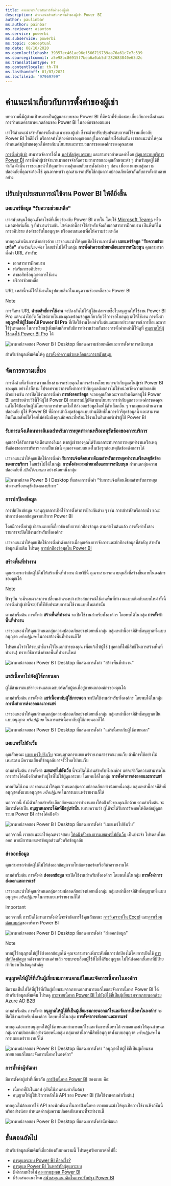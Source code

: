 ```yaml
---
title: คำแนะนำเกี่ยวกับการตั้งค่าของผู้เช่า
description: คำแนะนำสำหรับการตั้งค่าของผู้เช่า Power BI
author: paulinbar
ms.author: painbar
ms.reviewer: asaxton
ms.service: powerbi
ms.subservice: powerbi
ms.topic: conceptual
ms.date: 08/10/2020
ms.openlocfilehash: 39357ec461ae96ef566719739aa76a61c7e7c539
ms.sourcegitcommit: a5e98bc86915f7bea6a0ab5df282683840e63d2c
ms.translationtype: HT
ms.contentlocale: th-TH
ms.lasthandoff: 01/07/2021
ms.locfileid: "97969799"
---
```

# <a name="tenant-settings-guidance"></a>คำแนะนำเกี่ยวกับการตั้งค่าของผู้เช่า

บทความนี้มีผู้อ่านเป้าหมายเป็นผู้ดูแลระบบของ Power BI ที่มีหน้าที่รับผิดชอบเกี่ยวกับการตั้งค่าและการกำหนดค่าสภาพแวดล้อมของ Power BI ในองค์กรของตนเอง

เราให้คำแนะนำสำหรับการตั้งค่าเฉพาะของผู้เช่า ซึ่งจะช่วยปรับปรุงประสบการณ์ใช้งานเกี่ยวกับ Power BI ให้ดียิ่งขึ้ หรืออาจทำให้องค์กรของคุณตกอยู่ในความเสี่ยงได้เช่นกัน เราขอแนะนำให้คุณกำหนดค่าผู้เช่าของคุณให้ตรงกับนโยบายและกระบวนการขององค์กรของคุณเสมอ

[การตั้งค่าผู้เช่า](../admin/service-admin-portal.md#tenant-settings) สามารถจัดการได้ใน [พอร์ทัลผู้ดูแลระบบ](https://app.powerbi.com/admin-portal/tenantSettings) และสามารถกำหนดค่าโดย [ผู้ดูแลระบบบริการ Power BI](../admin/service-admin-administering-power-bi-in-your-organization.md#administrator-roles-related-to-power-bi) การตั้งค่าผู้เช่าจำนวนมากอาจจำกัดความสามารถและคุณลักษณะต่า ๆ สำหรับชุดผู้ใช้ที่จำกัด ดังนั้น เราขอแนะนำให้คุณทำความคุ้นเคยกับการตั้งค่าต่าง ๆ ก่อน เพื่อวางแผนกลุ่มความปลอดภัยที่คุณจะต้องใช้ คุณอาจพบว่า คุณสามารถปรับใช้กลุ่มความปลอดภัยเดียวกันกับการตั้งค่าหลายอย่าง

## <a name="improve-power-bi-experience"></a>ปรับปรุงประสบการณ์ใช้งาน Power BI ให้ดียิ่งขึ้น

### <a name="publish-get-help-information"></a>เผยแพร่ข้อมูล "รับความช่วยเหลือ"

เราสนับสนุนให้คุณตั้งค่าไซต์ที่เกี่ยวข้องกับ Power BI ภายใน โดยใช้ [Microsoft Teams](/microsoftteams) หรือแพลตฟอร์มอื่น ๆ ที่ทำงานร่วมกัน ไซต์เหล่านี้อาจใช้สำหรับจัดเก็บเอกสารการฝึกอบรม เป็นพื้นที่ในการอภิปราย ส่งคำขอรับใบอนุญาต หรือตอบสนองเพื่อให้ความช่วยเหลือ

หากคุณดำเนินการดังกล่าวด้วย เราขอแนะนำให้คุณเปิดใช้งานการตั้งค่า **เผยแพร่ข้อมูล "รับความช่วยเหลือ"** _สำหรับทั้งองค์กร_ โดยเข้าไปได้ในกลุ่ม **การตั้งค่าความช่วยเหลือและการสนับสนุน** คุณสามารถตั้งค่า URL สำหรับ:

- เอกสารการฝึกอบรม
- ฟอรัมการอภิปราย
- คำขอสิทธิ์อนุญาตการใช้งาน
- บริการช่วยเหลือ

URL เหล่านี้จะมีให้ใช้งานในรูปแบบลิงก์ในเมนูความช่วยเหลือของ Power BI

> [!NOTE]
> การจัดหา URL **คำขอสิทธิ์การใช้งาน** จะป้องกันไม่ให้ผู้ใช้แต่ละรายซื้อใบอนุญาตให้ใช้งาน Power BI Pro แต่จะนำไปยังเว็บไซต์ภายในของคุณพร้อมข้อมูลเกี่ยวกับวิธีการขอใบอนุญาตให้ใช้งาน การตั้งค่า **อนุญาตให้ผู้ใช้ลองใช้ Power BI Pro** ที่เปิดใช้งานโดยค่าเริ่มต้นและแยกประสบการณ์การซื้อและการใช้รุ่นทดลอง ในการเรียนรู้เพิ่มเติมเกี่ยวกับธีการทำงานร่วมกันของการตั้งค่าเหล่านี้ให้ดูที่ [อนุญาตให้ผู้ใช้ลองใช้ Power BI Pro](../admin/service-admin-portal.md#allow-users-to-try-power-bi-paid-features) ได้
>
>

![ภาพหน้าจอของ Power B I Desktop ที่แสดงความช่วยเหลือและการตั้งค่าการสนับสนุน](media/admin-tenant-settings/publish-get-help-information.png)

สำหรับข้อมูลเพิ่มเติมให้ดู [การตั้งค่าความช่วยเหลือและการสนับสนุน](../admin/service-admin-portal.md#help-and-support-settings)

## <a name="manage-risk"></a>จัดการความเสี่ยง
การตั้งค่าเพื่อจัดการความเสี่ยงสามารถช่วยคุณในการสร้างนโยบายการกำกับดูแลในผู้เช่า Power BI ของคุณ อย่างไรก็ตาม โปรดทราบว่าการตั้งค่าการกำกับดูแลดังกล่าวไม่ใช่หน่วยวัดความปลอดภัย ตัวอย่างเช่น การปิดใช้งานการตั้งค่า **การส่งออกข้อมูล** จะลบคุณลักษณะจากส่วนติดต่อผู้ใช้ Power BI และช่วยด้วยวิธีนี้ให้ผู้ใช้ Power BI สามารถปฏิบัติตามนโยบายการกำกับดูแลขององค์กรของคุณ แต่ไม่ได้ป้องกันผู้ใช้โดยจากการกำหนดไม่ให้ส่งออกข้อมูลโดยใช้ตัวเลือกอื่น ๆ จากมุมมองด้านความปลอดภัย ผู้ใช้ Power BI ที่มีการเข้าถึงชุดข้อมูลแบบอ่านมีสิทธิ์ในการคิวรีชุดข้อมูลนี้ และสามารถยืนยันผลลัพธ์ได้โดยไม่คำนึงถึงคุณลักษณะที่พร้อมใช้งานในอินเทอร์เฟซผู้ใช้ Power BI
### <a name="receive-email-notification-service-outages-or-incidents"></a>รับการแจ้งเตือนทางอีเมลสำหรับการหยุดทำงานหรือเหตุขัดข้องของการบริการ

คุณอาจได้รับการแจ้งเตือนทางอีเมล หากผู้เช่าของคุณได้รับผลกระทบจากการหยุดทำงานหรือเหตุขัดข้องของการบริการ หากเป็นเช่นนี้ คุณอาจตอบสนองในเชิงรุกต่อเหตุขัดข้องดังกล่าวได้

เราขอแนะนำให้คุณเปิดใช้การตั้งค่า **รับการแจ้งเตือนทางอีเมลสำหรับการหยุดทำงานหรือเหตุขัดข้องของการบริการ** โดยเข้าไปได้ในกลุ่ม **การตั้งค่าความช่วยเหลือและการสนับสนุน** กำหนดกลุ่มความปลอดภัยที่ _เปิดใช้งานเมล_ อย่างน้อยหนึ่งกลุ่ม

![ภาพหน้าจอ Power B I Desktop ที่แสดงการตั้งค่า “รับการแจ้งเตือนอีเมลสำหรับการหยุดทำงานหรือเหตุขัดข้องของบริการ”](media/admin-tenant-settings/receive-email-notifications-for-service-outages-or-incidents.png)

### <a name="information-protection"></a>การปกป้องข้อมูล

การปกป้องข้อมูล จะอนุญาตการเปิดใช้การตั้งค่าการป้องกันต่าง ๆ เช่น การเข้ารหัสหรือลายน้ำ ขณะทำการส่งออกข้อมูลจากบริการ Power BI

โดยมีการตั้งค่าผู้เช่าสองแบบที่เกี่ยวข้องกับการปกป้องข้อมูล ตามค่าเริ่มต้นแล้ว การตั้งค่าทั้งสองรายการจะปิดใช้งานสำหรับทั้งองค์กร

เราขอแนะนำให้คุณเปิดใช้การตั้งค่าดังกล่าวเมื่อคุณต้องการจัดการและปกป้องข้อมูลที่สำคัญ สำหรับข้อมูลเพิ่มเติม โปรดดู [การปกป้องข้อมูลใน Power BI](../admin/service-security-data-protection-overview.md)

### <a name="create-workspaces"></a>สร้างพื้นที่ทำงาน

คุณสามารถจำกัดผู้ใช้ไม่ให้สร้างพื้นที่ทำงาน ด้วยวิธีนี้ คุณจะสามารถควบคุมสิ่งที่สร้างขึ้นภายในองค์กรของคุณได้

> [!NOTE]
> ปัจจุบัน จะมีระยะเวลาการเปลี่ยนผ่านระหว่างประสบการณ์ใช้งานพื้นที่ทำงานแบบเดิมกับแบบใหม่ ทั้งนี้ การตั้งค่าผู้เช่านี้จะปรับใชักับประสบการณ์ใช้งานแบบใหม่เท่านั้น

ตามค่าเริ่มต้น การตั้งค่า **สร้างพื้นที่ทำงาน** จะเปิดใช้งานสำหรับทั้งองค์กร โดยพบได้ในกลุ่ม **การตั้งค่าพื้นที่ทำงาน**

เราขอแนะนำให้คุณกำหนดกลุ่มความปลอดภัยอย่างน้อยหนึ่งกลุ่ม กลุ่มเหล่านี้อาจมีสิทธิ์อนุญาตทั้งแบบอนุญาต _หรือปฏิเสธ_ ในการสร้างพื้นที่ทำงานก็ได้

โปรดแน่ใจว่าได้ระบุคำชี้แจงไว้ในเอกสารของคุณ เพื่อแจ้งให้ผู้ใช้ (บุคคลที่ไม่มีสิทธิ์ในการสร้างพื้นที่ทำงาน) ทราบวิธีการส่งคำขอพื้นที่ทำงานใหม่

![ภาพหน้าจอของ Power B I Desktop ที่แสดงการตั้งค่า “สร้างพื้นที่ทำงาน”](media/admin-tenant-settings/create-workspaces.png)

### <a name="share-content-with-external-users"></a>แชร์เนื้อหาไปยังผู้ใช้ภายนอก

ผู้ใช้สามารถแชร์รายงานและแดชบอร์ดกับผู้คนที่อยู่ภายนอกองค์กรของคุณได้

ตามค่าเริ่มต้น การตั้งค่า **แชร์เนื้อหากับผู้ใช้ภายนอก** จะเปิดใช้งานสำหรับทั้งองค์กร โดยพบได้ในกลุ่ม **การตั้งค่าการส่งออกและการแชร์**

เราขอแนะนำให้คุณกำหนดกลุ่มความปลอดภัยอย่างน้อยหนึ่งกลุ่ม กลุ่มเหล่านี้อาจมีสิทธิ์อนุญาตเป็นแบบอนุญาต _หรือปฏิเสธ_ ในการแชร์เนื้อหากับผู้ใช้ภายนอกก็ได้

![ภาพหน้าจอของ Power B I Desktop ที่แสดงการตั้งค่า "แชร์เนื้อหากับผู้ใช้ภายนอก"](media/admin-tenant-settings/share-content-with-external-users.png)

### <a name="publish-to-web"></a>เผยแพร่ไปยังเว็บ

คุณลักษณะ [เผยแพร่ไปยังเว็บ](../collaborate-share/service-publish-to-web.md) จะอนุญาตการเผยแพร่รายงานสาธารณะบนเว็บ ถ้ามีการใช้อย่างไม่เหมาะสม มีความเสี่ยงที่ข้อมูลลับอาจรั่วไหลไปบนเว็บ

ตามค่าเริ่มต้น การตั้งค่า **เผยแพร่ไปยังเว็บ** นี้จะเปิดใช้งานสำหรับทั้งองค์กร แต่จะจำกัดความสามารถในการสร้างโค้ดฝังตัวสำหรับผู้ใชที่ไม่ใช่ผู้ดูแลระบบ โดยพบได้ในกลุ่ม **การตั้งค่าการส่งออกและการแชร์**

หากเปิดใช้งาน เราขอแนะนำให้คุณกำหนดกลุ่มความปลอดภัยอย่างน้อยหนึ่งกลุ่ม กลุ่มเหล่านี้อาจมีสิทธิ์อนุญาตทั้งแบบอนุญาต _หรือปฏิเสธ_ ในการเผยแพร่รายงานก็ได้

นอกจากนี้ ยังมีตัวเลือกสำหรับเลือกลักษณะการทำงานของโค้ดฝังตัวของคุณอีกด้วย ตามค่าเริ่มต้น จะมีการตั้งค่าเป็น **อนุญาตเฉพาะโค้ดที่มีอยู่เท่านั้น** หมายความว่า ผู้ใช้จะได้รับการร้องขอให้ติดต่อผู้ดูแลระบบ Power BI สร้างโค้ดฝังตัว

![ภาพหน้าจอของ Power B I Desktop ที่แสดงการตั้งค่า “เผยแพร่ไปยังเว็บ”](media/admin-tenant-settings/publish-to-web.png)

นอกจากนี้ เราขอแนะนำให้คุณตรวจสอบ [โค้ดฝังตัวของการเผยแพร่ไปยังเว็บ](https://app.powerbi.com/admin-portal/embedCodes) เป็นประจำ โปรดลบโค้ดออก หากมีการเผยแพร่ข้อมูลส่วนตัวหรือข้อมูลลับ

### <a name="export-data"></a>ส่งออกข้อมูล

คุณสามารถจำกัดผู้ใช้ไม่ให้ส่งออกข้อมูลจากไทล์แดชบอร์ดหรือวิชวลรายงานได้

ตามค่าเริ่มต้น การตั้งค่า **ส่งออกข้อมูล** จะเปิดใช้งานสำหรับทั้งองค์กร โดยพบได้ในกลุ่ม **การตั้งค่าการส่งออกและการแชร์**

เราขอแนะนำให้คุณกำหนดกลุ่มความปลอดภัยอย่างน้อยหนึ่งกลุ่ม กลุ่มเหล่านี้อาจมีสิทธิ์อนุญาตทั้งแบบอนุญาต _หรือปฏิเสธ_ ในการเผยแพร่รายงานก็ได้

> [!IMPORTANT]
> นอกจากนี้ การปิดใช้งานการตั้งค่านี้จะจำกัดการใช้คุณลักษณะ [การวิเคราะห์ใน Excel](../collaborate-share/service-analyze-in-excel.md) และ[การเชื่อมต่อแบบสด](../connect-data/desktop-report-lifecycle-datasets.md#using-a-power-bi-service-live-connection-for-report-lifecycle-management)ของบริการ Power BI

![ภาพหน้าจอของ Power B I Desktop ที่แสดงการตั้งค่า “ส่งออกข้อมูล”](media/admin-tenant-settings/export-data.png)

> [!NOTE]
> หากผู้ใช้อนุญาตให้ผู้ใช้ส่งออกข้อมูลได้ คุณจะสามารถเพิ่มระดับชั้นการปกป้องได้โดยการเปิดใช้ [การปกป้องข้อมูล](../admin/service-security-data-protection-overview.md) หลังจากกำหนดค่าแล้ว ระบบจะบล็อกผู้ใช้ที่ไม่ได้รับอนุญาต ไม่ให้ส่งออกเนื้อหาที่มีป้ายกำกับว่าเป็นข้อมูลสำคัญ

### <a name="allow-external-guest-users-to-edit-and-manage-content-in-the-organization"></a>อนุญาตให้ผู้ใช้ที่เป็นผู้เยี่ยมชมภายนอกแก้ไขและจัดการเนื้อหาในองค์กร

มีความเป็นไปได้ที่ผู้ใช้ที่เป็นผู้เยี่ยมชมจากภายนอกสามารถแก้ไขและจัดการเนื้อหา Power BI ได้ สำหรับข้อมูลเพิ่มเติม โปรดดู [กระจายเนื้อหา Power BI ไปยังผู้ใช้ที่เป็นผู้เยี่ยมชมจากภายนอกด้วย Azure AD B2B](../admin/service-admin-azure-ad-b2b.md)

ตามค่าเริ่มต้น การตั้งค่า **อนุญาตให้ผู้ใช้ที่เป็นผู้เยี่ยมชมภายนอกแก้ไขและจัดการเนื้อหาในองค์กร** จะปิดใช้งานสำหรับทั้งองค์กร โดยพบได้ในกลุ่ม **การตั้งค่าการส่งออกและการแชร์**

หากคุณต้องการอนุญาตให้ผู้ใช้ภายนอกสามารถแก้ไขและจัดการเนื้อหาได้ เราขอแนะนำให้คุณกำหนดกลุ่มความปลอดภัยอย่างน้อยหนึ่งกลุ่ม กลุ่มเหล่านี้อาจมีสิทธิ์อนุญาตทั้งแบบอนุญาต _หรือปฏิเสธ_ ในการเผยแพร่รายงานก็ได้

![ภาพหน้าจอของ Power B I Desktop ที่แสดงการตั้งค่า "อนุญาตให้ผู้ใช้ที่เป็นผู้เยี่ยมชมภายนอกแก้ไขและจัดการเนื้อหาในองค์กร"](media/admin-tenant-settings/allow-external-guest-users.png)

### <a name="developer-settings"></a>การตั้งค่าผู้พัฒนา

มีการตั้งค่าผู้เช่าที่เกี่ยวกับ [การฝังเนื้อหา Power BI](../developer/embedded/embedding.md) สองแบบ คือ:

- เนื้อหาที่ฝังในแอป (เปิดใช้งานตามค่าเริ่มต้น)
- อนุญาตให้ผู้ใช้บริการหลักใช้ API ของ Power BI (ปิดใช้งานตามค่าเริ่มต้น)

หากคุณไม่ต้องการใช้ API ของนักพัฒนาในการฝังเนื้อหา เราขอแนะนำให้คุณปิดการใช้งานฟังก์ชันนี้ หรืออย่างน้อย กำหนดค่ากลุ่มความปลอดภัยเฉพาะที่จะทำงานนี้

![ภาพหน้าจอของ Power B I Desktop ที่แสดงการตั้งค่านักพัฒนา](media/admin-tenant-settings/developer-settings.png)

## <a name="next-steps"></a>ขั้นตอนถัดไป

สำหรับข้อมูลเพิ่มเติมที่เกี่ยวข้องกับบทความนี้ โปรดดูทรัพยากรต่อไปนี้:

- [การดูแลระบบ Power BI คืออะไร?](../admin/service-admin-administering-power-bi-in-your-organization.md)
- [การดูแล Power BI ในพอร์ทัลผู้ดูแลระบบ](../admin/service-admin-portal.md)
- มีคำถามหรือไม่ [ลองถามชุมชน Power BI](https://community.powerbi.com/)
- มีข้อเสนอแนะไหม [สนับสนุนแนวคิดในการปรับปรุง Power BI](https://ideas.powerbi.com)